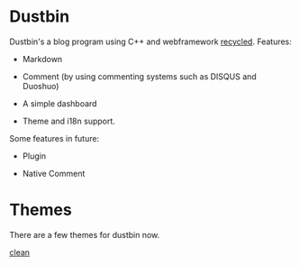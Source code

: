 Dustbin
=======

Dustbin's a blog program using C++ and webframework [recycled](https://github.com/inkflame/recycled).
Features:

*   Markdown

*   Comment (by using commenting systems such as DISQUS and Duoshuo)

*   A simple dashboard

*   Theme and i18n support.

Some features in future:

*   Plugin

*   Native Comment

Themes
======
There are a few themes for dustbin now.

[clean](https://github.com/pdlan/dustbin-theme-clean)